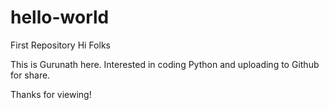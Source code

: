 # hello-world
First Repository
Hi Folks

This is Gurunath here. Interested in coding Python and uploading to Github for share.

Thanks for viewing!
